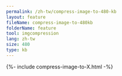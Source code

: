 ```yaml
---
permalink: /zh-tw/compress-image-to-480-kb
layout: feature
fileName: compress-image-to-480kb
folderName: feature
tool: imgcompression
lang: zh-tw
size: 480
type: kb
---
```


{%- include compress-image-to-X.html -%}
